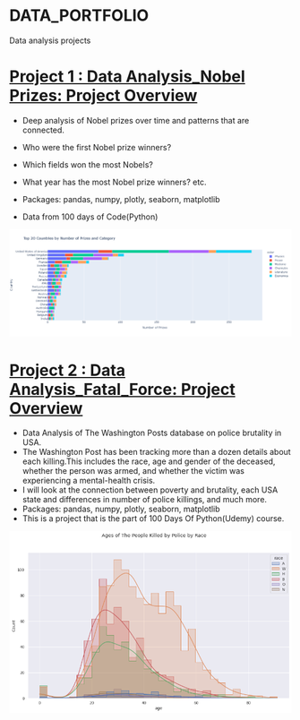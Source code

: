 
# DATA_PORTFOLIO
Data analysis projects


# [Project 1 : Data Analysis_Nobel Prizes: Project Overview](https://github.com/MajaLu/DataAnalysis_NOBEL/blob/main/Nobel_Prize_Analysis_(start).ipynb)
* Deep analysis of Nobel prizes over time and patterns that are connected.
* Who were the first Nobel prize winners? 
* Which fields won the most Nobels? 
* What year has the most Nobel prize winners? etc.

* Packages: pandas, numpy, plotly, seaborn, matplotlib
* Data from 100 days of Code(Python)

![](/images/newplot.png)

# [Project 2 : Data Analysis_Fatal_Force: Project Overview](https://github.com/MajaLu/DataAnalysis_FATALFORCE/blob/main/Fatal_Force_(start).ipynb)
* Data Analysis of The Washington Posts database on police brutality in USA.
* The Washington Post has been tracking more than a dozen details about each killing.This includes the race, age and gender of the deceased, 
  whether the person was armed, and whether the victim was experiencing a mental-health crisis.
* I will look at the connection between poverty and brutality, each USA state and differences in number of police killings, and much more.
* Packages: pandas, numpy, plotly, seaborn, matplotlib
* This is a project that is the part of 100 Days Of Python(Udemy) course.

![](/images/fatalforce.png)

